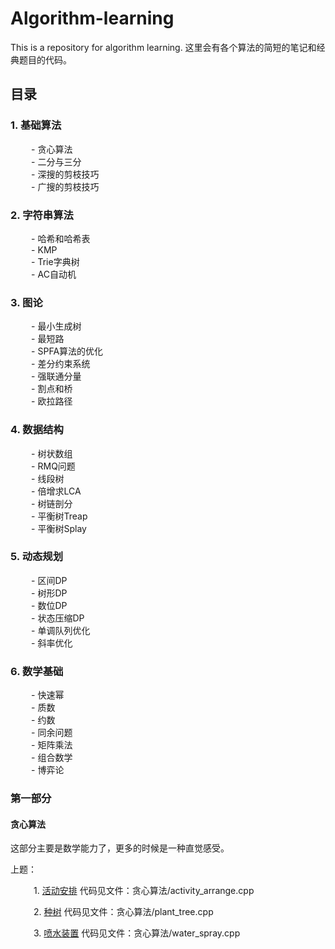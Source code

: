 # Algorithm-learning
This is a repository for algorithm learning.
这里会有各个算法的简短的笔记和经典题目的代码。

## 目录
### 1. 基础算法
$\quad\quad$- 贪心算法  
$\quad\quad$- 二分与三分  
$\quad\quad$- 深搜的剪枝技巧  
$\quad\quad$- 广搜的剪枝技巧  
### 2. 字符串算法
$\quad\quad$- 哈希和哈希表  
$\quad\quad$- KMP  
$\quad\quad$- Trie字典树  
$\quad\quad$- AC自动机
### 3. 图论  
$\quad\quad$- 最小生成树  
$\quad\quad$- 最短路  
$\quad\quad$- SPFA算法的优化  
$\quad\quad$- 差分约束系统  
$\quad\quad$- 强联通分量  
$\quad\quad$- 割点和桥  
$\quad\quad$- 欧拉路径
### 4. 数据结构
$\quad\quad$- 树状数组  
$\quad\quad$- RMQ问题  
$\quad\quad$- 线段树  
$\quad\quad$- 倍增求LCA  
$\quad\quad$- 树链剖分  
$\quad\quad$- 平衡树Treap  
$\quad\quad$- 平衡树Splay  
### 5. 动态规划
$\quad\quad$- 区间DP  
$\quad\quad$- 树形DP  
$\quad\quad$- 数位DP  
$\quad\quad$- 状态压缩DP  
$\quad\quad$- 单调队列优化  
$\quad\quad$- 斜率优化  
### 6. 数学基础
$\quad\quad$- 快速幂  
$\quad\quad$- 质数  
$\quad\quad$- 约数  
$\quad\quad$- 同余问题  
$\quad\quad$- 矩阵乘法  
$\quad\quad$- 组合数学  
$\quad\quad$- 博弈论  
### 第一部分
####  贪心算法
这部分主要是数学能力了，更多的时候是一种直觉感受。

上题：

 $\quad\quad$ 1. [活动安排](https://www.acwing.com/problem/content/4170/)
        代码见文件：贪心算法/activity_arrange.cpp

$\quad\quad$ 2. [种树](https://www.acwing.com/problem/content/description/4171/)
        代码见文件：贪心算法/plant_tree.cpp

$\quad\quad$ 3. [喷水装置](https://www.acwing.com/problem/content/description/4172/)
        代码见文件：贪心算法/water_spray.cpp